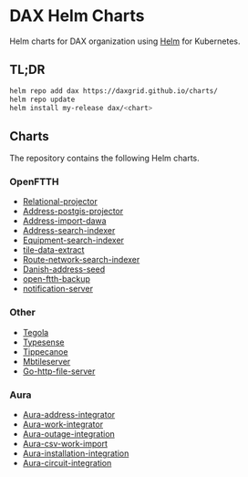# DAX Helm Charts

Helm charts for DAX organization using [Helm](https://github.com/helm/helm) for Kubernetes.

## TL;DR

```bash
helm repo add dax https://daxgrid.github.io/charts/
helm repo update
helm install my-release dax/<chart>
```

## Charts

The repository contains the following Helm charts.

### OpenFTTH

* [Relational-projector](https://github.com/DAXGRID/dax-charts/tree/master/dax/relational-projector)
* [Address-postgis-projector](https://github.com/DAXGRID/dax-charts/tree/master/dax/Address-postgis-projector)
* [Address-import-dawa](https://github.com/DAXGRID/dax-charts/tree/master/dax/address-import-dawa)
* [Address-search-indexer](https://github.com/DAXGRID/dax-charts/tree/master/dax/address-search-indexer)
* [Equipment-search-indexer](https://github.com/DAXGRID/dax-charts/tree/master/dax/equipment-search-indexer)
* [tile-data-extract](https://github.com/DAXGRID/dax-charts/tree/master/dax/tile-data-extract)
* [Route-network-search-indexer](https://github.com/DAXGRID/dax-charts/tree/master/dax/route-network-search-indexer)
* [Danish-address-seed](https://github.com/DAXGRID/dax-charts/tree/master/dax/danish-address-seed)
* [open-ftth-backup](https://github.com/DAXGRID/dax-charts/tree/master/dax/open-ftth-backup)
* [notification-server](https://github.com/DAXGRID/dax-charts/tree/master/dax/notification-server)

### Other

* [Tegola](https://github.com/DAXGRID/dax-charts/tree/master/dax/tegola)
* [Typesense](https://github.com/DAXGRID/dax-charts/tree/master/dax/typesense)
* [Tippecanoe](https://github.com/DAXGRID/dax-charts/tree/master/dax/tippecanoe)
* [Mbtileserver](https://github.com/DAXGRID/dax-charts/tree/master/dax/mbtileserver)
* [Go-http-file-server](https://github.com/DAXGRID/dax-charts/tree/master/dax/go-http-file-server)

### Aura

* [Aura-address-integrator](https://github.com/DAXGRID/dax-charts/tree/master/dax/aura-address-integrator)
* [Aura-work-integrator](https://github.com/DAXGRID/dax-charts/tree/master/dax/aura-work-integrator)
* [Aura-outage-integration](https://github.com/DAXGRID/dax-charts/tree/master/dax/aura-outage-integration)
* [Aura-csv-work-import](https://github.com/DAXGRID/dax-charts/tree/master/dax/aura-csv-work-import)
* [Aura-installation-integration](https://github.com/DAXGRID/dax-charts/tree/master/dax/aura-installation-integration)
* [Aura-circuit-integration](https://github.com/DAXGRID/dax-charts/tree/master/dax/aura-circuit-integration)
